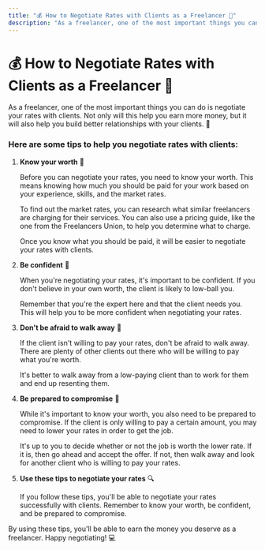 ```yaml
---
title: "💰 How to Negotiate Rates with Clients as a Freelancer 💼"
description: "As a freelancer, one of the most important things you can do is negotiate your rates with clients. Not only will this help you earn more money, but it will also help you build better relationships with your clients. 🤝"
---
```


# 💰 How to Negotiate Rates with Clients as a Freelancer 💼

As a freelancer, one of the most important things you can do is negotiate your rates with clients. Not only will this help you earn more money, but it will also help you build better relationships with your clients. 🤝

### Here are some tips to help you negotiate rates with clients:

1. **Know your worth** 💸

   Before you can negotiate your rates, you need to know your worth. This means knowing how much you should be paid for your work based on your experience, skills, and the market rates.

   To find out the market rates, you can research what similar freelancers are charging for their services. You can also use a pricing guide, like the one from the Freelancers Union, to help you determine what to charge.

   Once you know what you should be paid, it will be easier to negotiate your rates with clients.

2. **Be confident** 💪

   When you're negotiating your rates, it's important to be confident. If you don't believe in your own worth, the client is likely to low-ball you.

   Remember that you're the expert here and that the client needs you. This will help you to be more confident when negotiating your rates.

3. **Don't be afraid to walk away** 👣

   If the client isn't willing to pay your rates, don't be afraid to walk away. There are plenty of other clients out there who will be willing to pay what you're worth.

   It's better to walk away from a low-paying client than to work for them and end up resenting them.

4. **Be prepared to compromise** 🤝

   While it's important to know your worth, you also need to be prepared to compromise. If the client is only willing to pay a certain amount, you may need to lower your rates in order to get the job.

   It's up to you to decide whether or not the job is worth the lower rate. If it is, then go ahead and accept the offer. If not, then walk away and look for another client who is willing to pay your rates.

5. **Use these tips to negotiate your rates** 🔍

   If you follow these tips, you'll be able to negotiate your rates successfully with clients. Remember to know your worth, be confident, and be prepared to compromise.

By using these tips, you'll be able to earn the money you deserve as a freelancer. Happy negotiating! 💻
